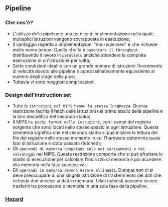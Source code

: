 ## Pipeline
### Che cos'è?
- L'utilizzo delle pipeline è una tecnica di implementazione nella quale molteplici istruzioni vengono sovrapposte in esecuzione;
- Il vantaggio rispetto a implementazioni "non-pipelined" è che richiede molto meno tempo. Quello che fa è `aumentare il throughput` distribuendo il lavoro in `parallelo` anzichè attendere la completa esecuzione di un'istruzione per volta;
- Sotto condizioni ideali e con un grande numero di istruzioni l'incremento di velocità dovuto alle pipeline è approssimativamente equivalente al numero degli stage della pipe;
- Tuttavia vi sono maggiori complicazioni.

### Design dell'instruction set
- Tutte le `istruzioni nel MIPS hanno la stessa lunghezza`. Questa restrizione facilità il fetch delle istruzioni nel primo stadio della pipeline e la loro decodifica nel secondo stadio;
- Il MIPS `ha pochi format delle istruzioni`, con i campi del registro sorgente che sono locati nello stesso spazio in ogni istruzione. Questa simmetria significa che nel secondo stadio si può iniziare la lettura del file del registro nello stesso momento in cui l'hardware determina quale tipo di istruzione è stata passata (fetched);
- Gli `operandi di memoria compaiono solo nei caricamenti e nei salvataggi` nel MIPS. Questa restrizione comporta che si può sfruttare lo stadio di esecuzione per calcolare l'indirizzo di memoria e poi accedere alla memoria nella fase successiva;
- Gli `operandi in memoria devono essere allineati`. Dunque non ci si deve preoccupare di una singola istruzione di trasferimento dei dati che richieda due accessi ai dati in memoria. I dati richiesti possono essere trasferiti tra processore e memoria in una sola fase della pipeline.

### [Hazard](https://github.com/Gabri432/Architettura_elaboratori/blob/master/hazard/parte_1.md)